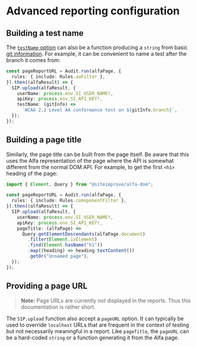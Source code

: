 # Advanced reporting configuration

## Building a test name

The [`testName` option](./configuration.md#including-a-test-name) can also be a function producing a `string` from basic [git information](https://github.com/Siteimprove/alfa-integrations/blob/main/docs/api/alfa-test-utils.git.md). For example, it can be convenient to name a test after the branch it comes from:

```typescript
const pageReportURL = Audit.run(alfaPage, {
  rules: { include: Rules.aaFilter },
}).then((alfaResult) => {
  SIP.upload(alfaResult, {
    userName: process.env.SI_USER_NAME!,
    apiKey: process.env.SI_API_KEY!,
    testName: (gitInfo) =>
      `WCAG 2.2 Level AA conformance test on ${gitInfo.branch}`,
  });
});
```

## Building a page title

Similarly, the page title can be built from the page itself. Be aware that this uses the Alfa representation of the page where the API is somewhat different from the normal DOM API. For example, to get the first `<h1>` heading of the page:

```typescript
import { Element, Query } from "@siteimprove/alfa-dom";

const pageReportURL = Audit.run(alfaPage, {
  rules: { include: Rules.comnponentFilter },
}).then((alfaResult) => {
  SIP.upload(alfaResult, {
    userName: process.env.SI_USER_NAME!,
    apiKey: process.env.SI_API_KEY!,
    pageTitle: (alfaPage) =>
      Query.getElementDescendants(alfaPage.document)
        .filter(Element.isElement)
        .find(Element.hasName("h1"))
        .map((heading) => heading.textContent())
        .getOr("Unnamed page"),
  });
});
```

## Providing a page URL

> **Note:** Page URLs are currently not displayed in the reports. Thus this documentation is rather short.

The `SIP.upload` function also accept a `pageURL` option. It can typically be used to override `localhost` URLs that are frequent in the context of testing but not necessarily meaningful in a report. Like `pageTitle`, the `pageURL` can be a hard-coded `string` or a function generating it from the Alfa page.
